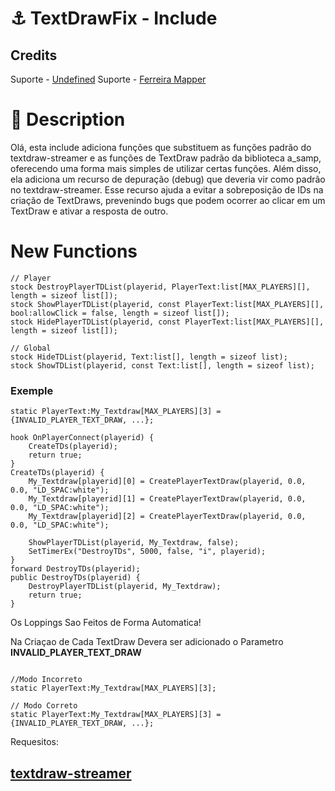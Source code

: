 # ⚓ TextDrawFix - Include

## Credits

  Suporte - [Undefined](https://github.com/guil2k7)
  Suporte - [Ferreira Mapper]()

# 📓 Description

Olá, esta include adiciona funções que substituem as funções padrão do textdraw-streamer e as funções de TextDraw padrão da biblioteca a_samp, oferecendo uma forma mais simples de utilizar certas funções. Além disso, ela adiciona um recurso de depuração (debug) que deveria vir como padrão no textdraw-streamer. Esse recurso ajuda a evitar a sobreposição de IDs na criação de TextDraws, prevenindo bugs que podem ocorrer ao clicar em um TextDraw e ativar a resposta de outro.
# New Functions

```pawn
// Player
stock DestroyPlayerTDList(playerid, PlayerText:list[MAX_PLAYERS][], length = sizeof list[]);
stock ShowPlayerTDList(playerid, const PlayerText:list[MAX_PLAYERS][], bool:allowClick = false, length = sizeof list[]);
stock HidePlayerTDList(playerid, const PlayerText:list[MAX_PLAYERS][], length = sizeof list[]);

// Global
stock HideTDList(playerid, Text:list[], length = sizeof list);
stock ShowTDList(playerid, const Text:list[], length = sizeof list);

```
### Exemple

```pawn
static PlayerText:My_Textdraw[MAX_PLAYERS][3] = {INVALID_PLAYER_TEXT_DRAW, ...};

hook OnPlayerConnect(playerid) {
    CreateTDs(playerid);
    return true;
}
CreateTDs(playerid) {
    My_Textdraw[playerid][0] = CreatePlayerTextDraw(playerid, 0.0, 0.0, "LD_SPAC:white");
    My_Textdraw[playerid][1] = CreatePlayerTextDraw(playerid, 0.0, 0.0, "LD_SPAC:white");
    My_Textdraw[playerid][2] = CreatePlayerTextDraw(playerid, 0.0, 0.0, "LD_SPAC:white");

    ShowPlayerTDList(playerid, My_Textdraw, false);
    SetTimerEx("DestroyTDs", 5000, false, "i", playerid);
}
forward DestroyTDs(playerid);
public DestroyTDs(playerid) {
    DestroyPlayerTDList(playerid, My_Textdraw);
    return true;
}
```
Os Loppings Sao Feitos de Forma Automatica!

Na Criaçao de Cada TextDraw Devera ser adicionado o Parametro **INVALID_PLAYER_TEXT_DRAW**
```pawn

//Modo Incorreto
static PlayerText:My_Textdraw[MAX_PLAYERS][3];

// Modo Correto
static PlayerText:My_Textdraw[MAX_PLAYERS][3] = {INVALID_PLAYER_TEXT_DRAW, ...};

```

Requesitos:

## [textdraw-streamer](https://github.com/guil2k7/samp-textdraw-streamer)